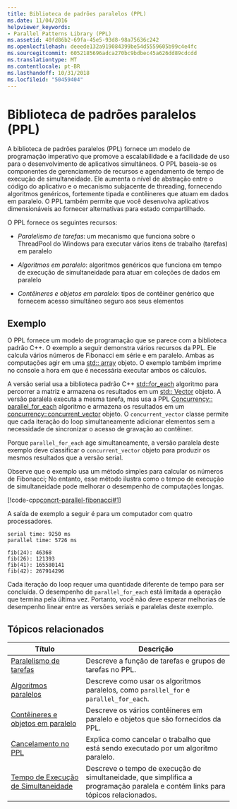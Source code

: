 ```yaml
---
title: Biblioteca de padrões paralelos (PPL)
ms.date: 11/04/2016
helpviewer_keywords:
- Parallel Patterns Library (PPL)
ms.assetid: 40fd86b2-69fa-45e5-93d8-98a75636c242
ms.openlocfilehash: deeede132a919084399be54d5559605b99c4e4fc
ms.sourcegitcommit: 6052185696adca270bc9bdbec45a626dd89cdcdd
ms.translationtype: MT
ms.contentlocale: pt-BR
ms.lasthandoff: 10/31/2018
ms.locfileid: "50459404"
---
```

# <a name="parallel-patterns-library-ppl"></a>Biblioteca de padrões paralelos (PPL)

A biblioteca de padrões paralelos (PPL) fornece um modelo de programação imperativo que promove a escalabilidade e a facilidade de uso para o desenvolvimento de aplicativos simultâneos. O PPL baseia-se os componentes de gerenciamento de recursos e agendamento de tempo de execução de simultaneidade. Ele aumenta o nível de abstração entre o código do aplicativo e o mecanismo subjacente de threading, fornecendo algoritmos genéricos, fortemente tipada e contêineres que atuam em dados em paralelo. O PPL também permite que você desenvolva aplicativos dimensionáveis ao fornecer alternativas para estado compartilhado.

O PPL fornece os seguintes recursos:

- *Paralelismo de tarefas*: um mecanismo que funciona sobre o ThreadPool do Windows para executar vários itens de trabalho (tarefas) em paralelo

- *Algoritmos em paralelo*: algoritmos genéricos que funciona em tempo de execução de simultaneidade para atuar em coleções de dados em paralelo

- *Contêineres e objetos em paralelo*: tipos de contêiner genérico que fornecem acesso simultâneo seguro aos seus elementos

## <a name="example"></a>Exemplo

O PPL fornece um modelo de programação que se parece com a biblioteca padrão C++. O exemplo a seguir demonstra vários recursos da PPL. Ele calcula vários números de Fibonacci em série e em paralelo. Ambas as computações agir em uma [std:: array](../../standard-library/array-class-stl.md) objeto. O exemplo também imprime no console a hora em que é necessária executar ambos os cálculos.

A versão serial usa a biblioteca padrão C++ [std::for_each](../../standard-library/algorithm-functions.md#for_each) algoritmo para percorrer a matriz e armazena os resultados em um [std:: Vector](../../standard-library/vector-class.md) objeto. A versão paralela executa a mesma tarefa, mas usa a PPL [Concurrency:: parallel_for_each](reference/concurrency-namespace-functions.md#parallel_for_each) algoritmo e armazena os resultados em um [concurrency::concurrent_vector](../../parallel/concrt/reference/concurrent-vector-class.md) objeto. O `concurrent_vector` classe permite que cada iteração do loop simultaneamente adicionar elementos sem a necessidade de sincronizar o acesso de gravação ao contêiner.

Porque `parallel_for_each` age simultaneamente, a versão paralela deste exemplo deve classificar o `concurrent_vector` objeto para produzir os mesmos resultados que a versão serial.

Observe que o exemplo usa um método simples para calcular os números de Fibonacci; No entanto, esse método ilustra como o tempo de execução de simultaneidade pode melhorar o desempenho de computações longas.

[!code-cpp[concrt-parallel-fibonacci#1](../../parallel/concrt/codesnippet/cpp/parallel-patterns-library-ppl_1.cpp)]

A saída de exemplo a seguir é para um computador com quatro processadores.

```Output
serial time: 9250 ms
parallel time: 5726 ms

fib(24): 46368
fib(26): 121393
fib(41): 165580141
fib(42): 267914296
```

Cada iteração do loop requer uma quantidade diferente de tempo para ser concluída. O desempenho de `parallel_for_each` está limitada a operação que termina pela última vez. Portanto, você não deve esperar melhorias de desempenho linear entre as versões seriais e paralelas deste exemplo.

## <a name="related-topics"></a>Tópicos relacionados

|Título|Descrição|
|-----------|-----------------|
|[Paralelismo de tarefas](../../parallel/concrt/task-parallelism-concurrency-runtime.md)|Descreve a função de tarefas e grupos de tarefas no PPL.|
|[Algoritmos paralelos](../../parallel/concrt/parallel-algorithms.md)|Descreve como usar os algoritmos paralelos, como `parallel_for` e `parallel_for_each`.|
|[Contêineres e objetos em paralelo](../../parallel/concrt/parallel-containers-and-objects.md)|Descreve os vários contêineres em paralelo e objetos que são fornecidos da PPL.|
|[Cancelamento no PPL](cancellation-in-the-ppl.md)|Explica como cancelar o trabalho que está sendo executado por um algoritmo paralelo.|
|[Tempo de Execução de Simultaneidade](../../parallel/concrt/concurrency-runtime.md)|Descreve o tempo de execução de simultaneidade, que simplifica a programação paralela e contém links para tópicos relacionados.|

